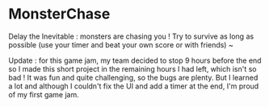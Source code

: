 # MonsterChase
Delay the Inevitable : monsters are chasing you ! Try to survive as long as possible (use your timer and beat your own score or with friends) ~

Update : for this game jam, my team decided to stop 9 hours before the end so I made this short project in the remaining hours I had left, which isn't so bad ! It was fun and quite challenging, so the bugs are plenty. But I learned a lot and although I couldn't fix the UI and add a timer at the end, I'm proud of my first game jam.
